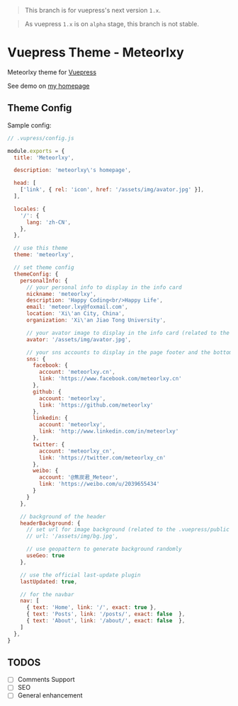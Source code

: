 > This branch is for vuepress's next version `1.x`.

> As vuepress `1.x` is on `alpha` stage, this branch is not stable.

# Vuepress Theme - Meteorlxy

Meteorlxy theme for [Vuepress](https://vuepress.vuejs.org)

See demo on [my homepage](https://www.meteorlxy.cn)

## Theme Config

Sample config:

```js
// .vupress/config.js

module.exports = {
  title: 'Meteorlxy',

  description: 'meteorlxy\'s homepage',

  head: [
    ['link', { rel: 'icon', href: '/assets/img/avator.jpg' }],
  ],

  locales: {
    '/': {
      lang: 'zh-CN',
    },
  },

  // use this theme
  theme: 'meteorlxy',

  // set theme config
  themeConfig: {
    personalInfo: {
      // your personal info to display in the info card
      nickname: 'meteorlxy',
      description: 'Happy Coding<br/>Happy Life',
      email: 'meteor.lxy@foxmail.com',
      location: 'Xi\'an City, China',
      organization: 'Xi\'an Jiao Tong University',

      // your avator image to display in the info card (related to the .vuepress/public directory)
      avator: '/assets/img/avator.jpg',

      // your sns accounts to display in the page footer and the bottom of info card
      sns: {
        facebook: {
          account: 'meteorlxy.cn',
          link: 'https://www.facebook.com/meteorlxy.cn'
        },
        github: {
          account: 'meteorlxy',
          link: 'https://github.com/meteorlxy'
        },
        linkedin: {
          account: 'meteorlxy',
          link: 'http://www.linkedin.com/in/meteorlxy'
        },
        twitter: {
          account: 'meteorlxy_cn',
          link: 'https://twitter.com/meteorlxy_cn'
        },
        weibo: {
          account: '@焦炭君_Meteor',
          link: 'https://weibo.com/u/2039655434'
        }
      }
    },

    // background of the header
    headerBackground: {
      // set url for image background (related to the .vuepress/public directory)
      // url: '/assets/img/bg.jpg',

      // use geopattern to generate background randomly
      useGeo: true
    },

    // use the official last-update plugin
    lastUpdated: true,

    // for the navbar
    nav: [
      { text: 'Home', link: '/', exact: true },
      { text: 'Posts', link: '/posts/', exact: false  },
      { text: 'About', link: '/about/', exact: false  }, 
    ]
  },
}
```

## TODOS

- [ ] Comments Support
- [ ] SEO
- [ ] General enhancement
